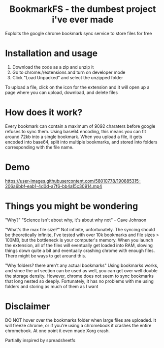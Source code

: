 <div align="center">
    <h1>BookmarkFS - the dumbest project i've ever made</h1>
</div>
Exploits the google chrome bookmark sync service to store files for free

# Installation and usage
1. Download the code as a zip and unzip it
2. Go to chrome://extensions and turn on developer mode
3. Click "Load Unpacked" and select the unzipped folder

To upload a file, click on the icon for the extension and it will open up a page where you can upload, download, and delete files

# How does it work?
Every bookmark can contain a maximum of 9092 charaters before google refuses to sync them. Using base64 encoding, this means you can fit around 72kb into a single bookmark.
When you upload a file, it gets encoded into base64, split into multiple bookmarks, and stored into folders corresponding with the file name.

# Demo


https://user-images.githubusercontent.com/58010778/190885315-206a6bbf-eab1-4d0d-a7f6-bb4a15c30914.mp4




# Things you might be wondering

"Why?"
    "Science isn't about why, it's about why not" - Cave Johnson

"What's the max file size?"
    Not infinite, unfortunately. The syncing should be theoretically infinite, I've tested with over 10k bookmarks and file sizes > 100MB, but the bottleneck is your computer's memory. When you launch the extension, all of the files will eventually get loaded into RAM, slowing things down quite a bit and eventually crashing chrome with enough files. There might be ways to get around this.

"Why folders? there aren't any actual bookmarks"
    Using bookmarks works, and since the url section can be used as well, you can get over well double the storage density. However, chrome does not seem to sync bookmarks that long nested so deeply.
    Fortunately, it has no problems with me using folders and storing as much of them as I want 


# Disclaimer
DO NOT hover over the bookmarks folder when large files are uploaded. It will freeze chrome, or if you're using a chromebook it crashes the entire chromebook. At one point it even made Xorg crash.


Partially inspired by spreadsheetfs